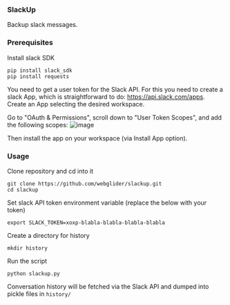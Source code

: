 ### SlackUp

Backup slack messages.

### Prerequisites

Install slack SDK
```
pip install slack_sdk
pip install requests
```
You need to get a user token for the Slack API. For this you need to create a slack App, which is straightforward to do: https://api.slack.com/apps. Create an App selecting the desired workspace. 

Go to "OAuth & Permissions", scroll down to "User Token Scopes", and add the following scopes:
![image](https://user-images.githubusercontent.com/751875/135373138-dbf2f67f-91a7-4e0b-8d75-9b80bea448be.png)

Then install the app on your workspace (via Install App option).


### Usage

Clone repository and cd into it
```
git clone https://github.com/webglider/slackup.git
cd slackup
```

Set slack API token environment variable (replace the below with your token)
```
export SLACK_TOKEN=xoxp-blabla-blabla-blabla-blabla
```

Create a directory for history
```
mkdir history
```

Run the script
```
python slackup.py
```

Conversation history will be fetched via the Slack API and dumped into pickle files in `history/`


